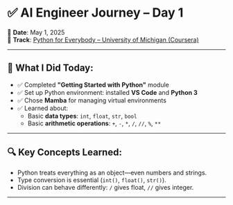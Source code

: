 # ✅ AI Engineer Journey – Day 1

📅 **Date**: May 1, 2025  
📍 **Track**: [Python for Everybody – University of Michigan (Coursera)](https://www.coursera.org/learn/python)

---

## 🌱 What I Did Today:

- ✅ Completed **"Getting Started with Python"** module
- ✅ Set up Python environment: installed **VS Code** and **Python 3**
- ✅ Chose **Mamba** for managing virtual environments
- ✅ Learned about:
  - Basic **data types**: `int`, `float`, `str`, `bool`
  - Basic **arithmetic operations**: `+`, `-`, `*`, `/`, `//`, `%`, `**`

---

## 🔍 Key Concepts Learned:

- Python treats everything as an object—even numbers and strings.
- Type conversion is essential (`int()`, `float()`, `str()`).
- Division can behave differently: `/` gives float, `//` gives integer.

---
